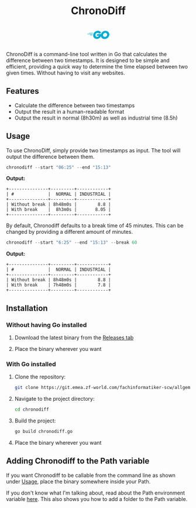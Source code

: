 <div style="text-align: center">

# ChronoDiff

<svg role="img" fill="#00ADD8" viewBox="0 0 24 24" width=60 xmlns="http://www.w3.org/2000/svg"><title>Go</title><path d="M1.811 10.231c-.047 0-.058-.023-.035-.059l.246-.315c.023-.035.081-.058.128-.058h4.172c.046 0 .058.035.035.07l-.199.303c-.023.036-.082.07-.117.07zM.047 11.306c-.047 0-.059-.023-.035-.058l.245-.316c.023-.035.082-.058.129-.058h5.328c.047 0 .07.035.058.07l-.093.28c-.012.047-.058.07-.105.07zm2.828 1.075c-.047 0-.059-.035-.035-.07l.163-.292c.023-.035.07-.07.117-.07h2.337c.047 0 .07.035.07.082l-.023.28c0 .047-.047.082-.082.082zm12.129-2.36c-.736.187-1.239.327-1.963.514-.176.046-.187.058-.34-.117-.174-.199-.303-.327-.548-.444-.737-.362-1.45-.257-2.115.175-.795.514-1.204 1.274-1.192 2.22.011.935.654 1.706 1.577 1.835.795.105 1.46-.175 1.987-.77.105-.13.198-.27.315-.434H10.47c-.245 0-.304-.152-.222-.35.152-.362.432-.97.596-1.274a.315.315 0 01.292-.187h4.253c-.023.316-.023.631-.07.947a4.983 4.983 0 01-.958 2.29c-.841 1.11-1.94 1.8-3.33 1.986-1.145.152-2.209-.07-3.143-.77-.865-.655-1.356-1.52-1.484-2.595-.152-1.274.222-2.419.993-3.424.83-1.086 1.928-1.776 3.272-2.02 1.098-.2 2.15-.07 3.096.571.62.41 1.063.97 1.356 1.648.07.105.023.164-.117.2m3.868 6.461c-1.064-.024-2.034-.328-2.852-1.029a3.665 3.665 0 01-1.262-2.255c-.21-1.32.152-2.489.947-3.529.853-1.122 1.881-1.706 3.272-1.95 1.192-.21 2.314-.095 3.33.595.923.63 1.496 1.484 1.648 2.605.198 1.578-.257 2.863-1.344 3.962-.771.783-1.718 1.273-2.805 1.495-.315.06-.63.07-.934.106zm2.78-4.72c-.011-.153-.011-.27-.034-.387-.21-1.157-1.274-1.81-2.384-1.554-1.087.245-1.788.935-2.045 2.033-.21.912.234 1.835 1.075 2.21.643.28 1.285.244 1.905-.07.923-.48 1.425-1.228 1.484-2.233z"/></svg>

</div>

ChronoDiff is a command-line tool written in Go that calculates the difference between two timestamps.
It is designed to be simple and efficient, providing a quick way to determine the time elapsed between two given times. Without having to visit any websites.

## Features

- Calculate the difference between two timestamps
- Output the result in a human-readable format
- Output the result in normal (8h30m) as well as industrial time (8.5h)

## Usage

To use ChronoDiff, simply provide two timestamps as input. The tool will output the difference between them.

```powershell
chronodiff --start "06:25" --end "15:13"
```

**Output:**

```
+---------------+---------+------------+
| #             |  NORMAL | INDUSTRIAL |
+---------------+---------+------------+
| Without break | 8h48m0s |        8.8 |
| With break    |  8h3m0s |       8.05 |
+---------------+---------+------------+
```

By default, Chronodiff defaults to a break time of 45 minutes. This can be changed by providing a different amount of minutes.

```powershell
chronodiff --start "6:25" --end "15:13" --break 60
```

**Output:**

```
+---------------+---------+------------+
| #             |  NORMAL | INDUSTRIAL |
+---------------+---------+------------+
| Without break | 8h48m0s |        8.8 |
| With break    | 7h48m0s |        7.8 |
+---------------+---------+------------+
```

## Installation

### Without having Go installed

1. Download the latest binary from the [Releases tab](https://git.emea.zf-world.com/fachinformatiker-scw/allgemeine-projekte/chronodiff/-/releases)

2. Place the binary wherever you want

### With Go installed

1. Clone the repository:
   ```sh
   git clone https://git.emea.zf-world.com/fachinformatiker-scw/allgemeine-projekte/chronodiff.git
   ```
2. Navigate to the project directory:
   ```sh
   cd chronodiff
   ```
3. Build the project:
   ```sh
   go build chronodiff.go
   ```
4. Place the binary wherever you want

## Adding Chronodiff to the Path variable

If you want Chronodiff to be callable from the command line as shown under [Usage](#usage), place the binary somewhere inside your Path.

If you don't know what I'm talking about, read about the Path environment variable [here](https://www.windows-faq.de/2023/12/24/windows-path-variable/). This also shows you how to add a folder to the Path variable.